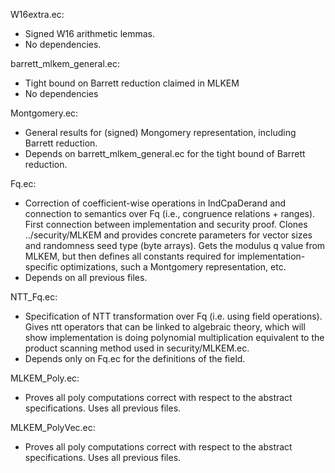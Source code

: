W16extra.ec: 
- Signed W16 arithmetic lemmas.
- No dependencies. 

barrett_mlkem_general.ec:
- Tight bound on Barrett reduction claimed in MLKEM
- No dependencies

Montgomery.ec: 
- General results for (signed) Mongomery representation, including Barrett reduction. 
- Depends on barrett_mlkem_general.ec for the tight bound of Barrett reduction.

Fq.ec: 
- Correction of coefficient-wise operations in IndCpaDerand and 
  connection to semantics over Fq (i.e., congruence relations + ranges).
  First connection between implementation and security proof. 
  Clones ../security/MLKEM and provides concrete parameters for vector 
  sizes and randomness seed type (byte arrays). Gets the modulus
  q value from MLKEM, but  then defines all constants required for 
  implementation-specific optimizations, such a Montgomery
  representation, etc. 
- Depends on all previous files.

NTT_Fq.ec:
- Specification of NTT transformation over Fq (i.e. using field
  operations). Gives ntt operators that can be linked to  algebraic
  theory, which will show implementation is doing polynomial
  multiplication equivalent to the product scanning method
  used in security/MLKEM.ec. 
- Depends only on Fq.ec for the definitions of the field. 

MLKEM_Poly.ec:
- Proves all poly computations correct with respect to the
  abstract specifications. Uses  all previous files.

MLKEM_PolyVec.ec:
- Proves all poly computations correct with respect to the
  abstract specifications. Uses  all previous files.
  